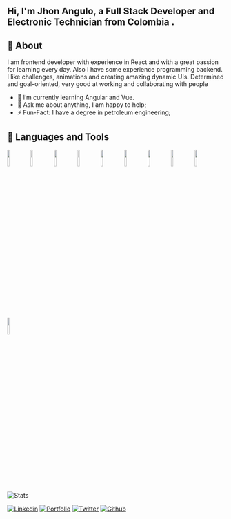 ## Hi, I'm Jhon Angulo, a Full Stack Developer and Electronic Technician from Colombia .


## 🧐 About

I am  frontend developer with experience in React and with a great passion for learning every day. Also I have some experience programming backend. I like challenges, animations and creating amazing dynamic UIs. Determined and goal-oriented, very good at working and collaborating with people

- 🌱 I’m currently learning Angular and Vue.
- 💬 Ask me about anything, I am happy to help;
- ⚡️ Fun-Fact: I have a degree in petroleum engineering;

## 📌 Languages and Tools

<code><img width="10%" src="https://www.vectorlogo.zone/logos/w3_html5/w3_html5-ar21.svg"></code> <code><img width="10%" src="https://www.vectorlogo.zone/logos/sass-lang/sass-lang-ar21.svg"></code> <code><img width="10%" src="https://www.vectorlogo.zone/logos/tailwindcss/tailwindcss-ar21.svg"></code> 
<code><img width="10%" src="https://www.vectorlogo.zone/logos/javascript/javascript-ar21.svg"></code> <code><img width="10%" src="https://www.vectorlogo.zone/logos/reactjs/reactjs-ar21.svg"></code> <code><img width="10%" src="https://www.vectorlogo.zone/logos/angular/angular-ar21.svg"></code>
<code><img width="10%" src="https://www.vectorlogo.zone/logos/nodejs/nodejs-ar21.svg"></code> <code><img width="10%" src="https://www.vectorlogo.zone/logos/mongodb/mongodb-ar21.svg"></code> <code><img width="10%" src="https://www.vectorlogo.zone/logos/graphql/graphql-ar21.svg"></code> <code><img width="10%" src="https://www.vectorlogo.zone/logos/apollographql/apollographql-ar21.svg"></code>

![Stats](https://github-readme-stats.vercel.app/api?username=jhonangulo&show_icons=true)

[![Linkedin](https://img.shields.io/badge/-LinkedIn-blue?style=flat&logo=Linkedin&logoColor=white)](https://www.linkedin.com/in/jhon-manuel-angulo-moncada-b0877a1b5/)
[![Portfolio](https://img.shields.io/badge/-Portfolio-black?style=flat&logo=react&logoColor=white)](https://jhon-angulo.vercel.app//)
[![Twitter](https://img.shields.io/badge/-Twitter-00acee?style=flat&logo=Twitter&logoColor=white)](https://twitter.com/JhonAngulo_Col) 
[![Github](https://img.shields.io/badge/-Github-000?style=flat&logo=Github&logoColor=white)](https://github.com/JhonAngulo) 
